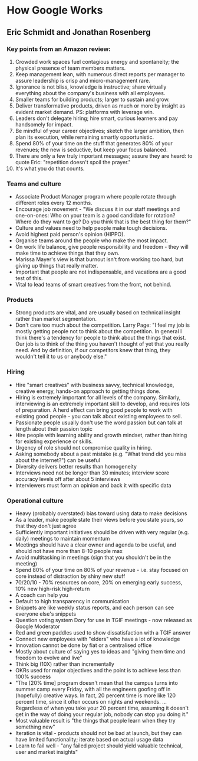 # How Google Works
## Eric Schmidt and Jonathan Rosenberg

### Key points from an Amazon review:
1. Crowded work spaces fuel contagious energy and spontaneity; the physical presence of team members matters.
2. Keep management lean, with numerous direct reports per manager to assure leadership is crisp and micro-management rare.
3. Ignorance is not bliss, knowledge is instructive; share virtually everything about the company's business with all employees.
4. Smaller teams for building products; larger to sustain and grow.
5. Deliver transformative products, driven as much or more by insight as evident market demand. PS: platforms with leverage win.
6. Leaders don't delegate hiring; hire smart, curious learners and pay handsomely for impact.
7. Be mindful of your career objectives; sketch the larger ambition, then plan its execution, while remaining smartly opportunistic.
8. Spend 80% of your time on the stuff that generates 80% of your revenues; the new is seductive, but keep your focus balanced.
9. There are only a few truly important messages; assure they are heard: to quote Eric: "repetition doesn't spoil the prayer."
10. It's what you do that counts.


### Teams and culture
- Associate Product Manager program where people rotate through different roles every 12 months.
- Encourage job movement - "We discuss it in our staff meetings and one-on-ones: Who on your team is a good candidate for rotation? Where do they want to go? Do you think that is the best thing for them?"
- Culture and values need to help people make tough decisions.
- Avoid highest paid person's opinion (HIPPO).
- Organise teams around the people who make the most impact.
- On work life balance, give people responsibility and freedom - they will make time to achieve things that they own.
- Marissa Mayer's view is that burnout isn't from working too hard, but giving up things that really matter.
- Important that people are not indispensable, and vacations are a good test of this.
- Vital to lead teams of smart creatives from the front, not behind.

### Products
- Strong products are vital, and are usually based on technical insight rather than market segmentation.
- Don't care too much about the competition. Larry Page: "I feel my job is mostly getting people not to think about the competition. In general I think there's a tendency for people to think about the things that exist. Our job is to think of the thing you haven't thought of yet that you really need. And by definition, if our competitors knew that thing, they wouldn't tell it to us or anybody else."

### Hiring
- Hire "smart creatives" with business savvy, technical knowledge, creative energy, hands-on approach to getting things done.
- Hiring is extremely important for all levels of the company. Similarly, interviewing is an extremely important skill to develop, and requires lots of preparation. A herd effect can bring good people to work with existing good people - you can talk about existing employees to sell.
- Passionate people usually don't use the word passion but can talk at length about their passion topic
- Hire people with learning ability and growth mindset, rather than hiring for existing experience or skills.
- Urgency of role should not compromise quality in hiring.
- Asking somebody about a past mistake (e.g. "What trend did you miss about the internet?") can be useful
- Diversity delivers better results than homogeneity
- Interviews need not be longer than 30 minutes; interview score accuracy levels off after about 5 interviews
- Interviewers must form an opinion and back it with specific data

### Operational culture
- Heavy (probably overstated) bias toward using data to make decisions
- As a leader, make people state their views before you state yours, so that they don't just agree
- Sufficiently important initiatives should be driven with very regular (e.g. daily) meetings to maintain momentum
- Meetings should have a clear owner and agenda to be useful, and should not have more than 8-10 people max
- Avoid multitasking in meetings (sign that you shouldn't be in the meeting)
- Spend 80% of your time on 80% of your revenue - i.e. stay focused on core instead of distraction by shiny new stuff
- 70/20/10 - 70% resources on core, 20% on emerging early success, 10% new high-risk high-return
- A coach can help you
- Default to high transparency in communication
- Snippets are like weekly status reports, and each person can see everyone else's snippets
- Question voting system Dory for use in TGIF meetings - now released as Google Moderator
- Red and green paddles used to show dissatisfaction with a TGIF answer
- Connect new employees with "elders" who have a lot of knowledge
- Innovation cannot be done by fiat or a centralised office
- Mostly about culture of saying yes to ideas and "giving them time and freedom to evolve and live"
- Think big (10X) rather than incrementally
- OKRs used for major objectives and the point is to achieve less than 100% success
- "The [20% time] program doesn't mean that the campus turns into summer camp every Friday, with all the engineers goofing off in (hopefully) creative ways. In fact, 20 percent time is more like 120 percent time, since it often occurs on nights and weekends. ... Regardless of when you take your 20 percent time, assuming it doesn't get in the way of doing your regular job, nobody can stop you doing it."
- Most valuable result is "the things that people learn when they try something new"
- Iteration is vital - products should not be bad at launch, but they can have limited functionality; iterate based on actual usage data
- Learn to fail well - "any failed project should yield valuable technical, user and market insights"